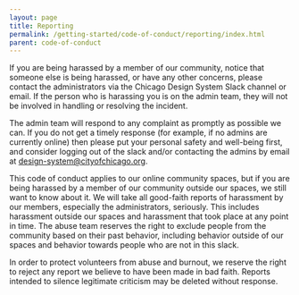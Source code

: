 ```yaml
---
layout: page
title: Reporting
permalink: /getting-started/code-of-conduct/reporting/index.html
parent: code-of-conduct
---
```


If you are being harassed by a member of our community, notice that someone else is being harassed, or have any other concerns, please contact the administrators via the Chicago Design System Slack channel or email. If the person who is harassing you is on the admin team, they will not be involved in handling or resolving the incident.

The admin team will respond to any complaint as promptly as possible we can. If you do not get a timely response (for example, if no admins are currently online) then please put your personal safety and well-being first, and consider logging out of the slack and/or contacting the admins by email at design-system@cityofchicago.org.

This code of conduct applies to our online community spaces, but if you are being harassed by a member of our community outside our spaces, we still want to know about it. We will take all good-faith reports of harassment by our members, especially the administrators, seriously. This includes harassment outside our spaces and harassment that took place at any point in time. The abuse team reserves the right to exclude people from the community based on their past behavior, including behavior outside of our spaces and behavior towards people who are not in this slack.

In order to protect volunteers from abuse and burnout, we reserve the right to reject any report we believe to have been made in bad faith. Reports intended to silence legitimate criticism may be deleted without response.